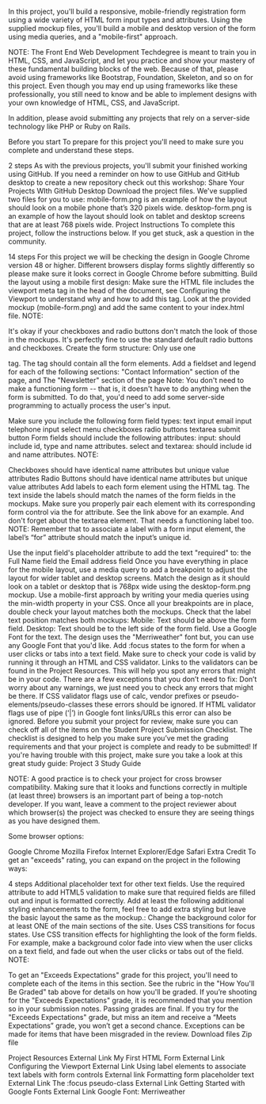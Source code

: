 
In this project, you'll build a responsive, mobile-friendly registration form using a wide variety of HTML form input types and attributes. Using the supplied mockup files, you'll build a mobile and desktop version of the form using media queries, and a "mobile-first" approach.

NOTE: The Front End Web Development Techdegree is meant to train you in HTML, CSS, and JavaScript, and let you practice and show your mastery of these fundamental building blocks of the web. Because of that, please avoid using frameworks like Bootstrap, Foundation, Skeleton, and so on for this project. Even though you may end up using frameworks like these professionally, you still need to know and be able to implement designs with your own knowledge of HTML, CSS, and JavaScript.

In addition, please avoid submitting any projects that rely on a server-side technology like PHP or Ruby on Rails.

Before you start To prepare for this project you'll need to make sure you complete and understand these steps.

2 steps As with the previous projects, you'll submit your finished working using GitHub. If you need a reminder on how to use GitHub and GitHub desktop to create a new repository check out this workshop: Share Your Projects WIth GitHub Desktop Download the project files. We've supplied two files for you to use: mobile-form.png is an example of how the layout should look on a mobile phone that’s 320 pixels wide. desktop-form.png is an example of how the layout should look on tablet and desktop screens that are at least 768 pixels wide. Project Instructions To complete this project, follow the instructions below. If you get stuck, ask a question in the community.

14 steps For this project we will be checking the design in Google Chrome version 48 or higher. Different browsers display forms slightly differently so please make sure it looks correct in Google Chrome before submitting. Build the layout using a mobile first design: Make sure the HTML file includes the viewport meta tag in the head of the document, see Configuring the Viewport to understand why and how to add this tag. Look at the provided mockup (mobile-form.png) and add the same content to your index.html file. NOTE:

It's okay if your checkboxes and radio buttons don't match the look of those in the mockups. It's perfectly fine to use the standard default radio buttons and checkboxes. Create the form structure: Only use one

tag. The tag should contain all the form elements. Add a fieldset and legend for each of the following sections:
"Contact Information" section of the page, and The "Newsletter" section of the page Note: You don't need to make a functioning form -- that is, it doesn't have to do anything when the form is submitted. To do that, you'd need to add some server-side programming to actually process the user's input.

Make sure you include the following form field types: text input email input telephone input select menu checkboxes radio buttons textarea submit button Form fields should include the following attributes: input: should include id, type and name attributes. select and textarea: should include id and name attributes. NOTE:

Checkboxes should have identical name attributes but unique value attributes Radio Buttons should have identical name attributes but unique value attributes Add labels to each form element using the HTML tag. The text inside the labels should match the names of the form fields in the mockups. Make sure you properly pair each element with its corresponding form control via the for attribute. See the link above for an example. And don't forget about the textarea element. That needs a functioning label too. NOTE: Remember that to associate a label with a form input element, the label’s “for” attribute should match the input’s unique id.

Use the input field's placeholder attribute to add the text "required" to: the Full Name field the Email address field Once you have everything in place for the mobile layout, use a media query to add a breakpoint to adjust the layout for wider tablet and desktop screens. Match the design as it should look on a tablet or desktop that is 768px wide using the desktop-form.png mockup. Use a mobile-first approach by writing your media queries using the min-width property in your CSS. Once all your breakpoints are in place, double check your layout matches both the mockups. Check that the label text position matches both mockups: Mobile: Text should be above the form field. Desktop: Text should be to the left side of the form field. Use a Google Font for the text. The design uses the "Merriweather" font but, you can use any Google Font that you'd like. Add :focus states to the form for when a user clicks or tabs into a text field. Make sure to check your code is valid by running it through an HTML and CSS validator. Links to the validators can be found in the Project Resources. This will help you spot any errors that might be in your code. There are a few exceptions that you don’t need to fix: Don’t worry about any warnings, we just need you to check any errors that might be there. If CSS validator flags use of calc, vendor prefixes or pseudo-elements/pseudo-classes these errors should be ignored. If HTML validator flags use of pipe (‘|’) in Google font links/URLs this error can also be ignored. Before you submit your project for review, make sure you can check off all of the items on the Student Project Submission Checklist. The checklist is designed to help you make sure you’ve met the grading requirements and that your project is complete and ready to be submitted! If you're having trouble with this project, make sure you take a look at this great study guide: Project 3 Study Guide

NOTE: A good practice is to check your project for cross browser compatibility. Making sure that it looks and functions correctly in multiple (at least three) browsers is an important part of being a top-notch developer. If you want, leave a comment to the project reviewer about which browser(s) the project was checked to ensure they are seeing things as you have designed them.

Some browser options:

Google Chrome Mozilla Firefox Internet Explorer/Edge Safari Extra Credit To get an "exceeds" rating, you can expand on the project in the following ways:

4 steps Additional placeholder text for other text fields. Use the required attribute to add HTML5 validation to make sure that required fields are filled out and input is formatted correctly. Add at least the following additional styling enhancements to the form, feel free to add extra styling but leave the basic layout the same as the mockup.: Change the background color for at least ONE of the main sections of the site. Uses CSS transitions for focus states. Use CSS transition effects for highlighting the look of the form fields. For example, make a background color fade into view when the user clicks on a text field, and fade out when the user clicks or tabs out of the field. NOTE:

To get an "Exceeds Expectations" grade for this project, you'll need to complete each of the items in this section. See the rubric in the "How You'll Be Graded" tab above for details on how you'll be graded. If you’re shooting for the "Exceeds Expectations" grade, it is recommended that you mention so in your submission notes. Passing grades are final. If you try for the "Exceeds Expectations" grade, but miss an item and receive a “Meets Expectations” grade, you won’t get a second chance. Exceptions can be made for items that have been misgraded in the review. Download files Zip file

Project Resources External Link My First HTML Form External Link Configuring the Viewport External Link Using label elements to associate text labels with form controls External link Formatting form placeholder text External Link The :focus pseudo-class External Link Getting Started with Google Fonts External Link Google Font: Merriweather